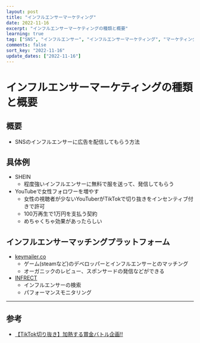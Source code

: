 ```yaml
---
layout: post
title: "インフルエンサーマーケティング"
date: 2022-11-16
excerpt: "インフルエンサーマーケティングの種類と概要"
learning: true
tag: ["SNS", "インフルエンサー", "インフルエンサーマーケティング", "マーケティング"]
comments: false
sort_key: "2022-11-16"
update_dates: ["2022-11-16"]
---
```


# インフルエンサーマーケティングの種類と概要

## 概要
 - SNSのインフルエンサーに広告を配信してもらう方法

## 具体例
 - SHEIN
   - 程度強いインフルエンサーに無料で服を送って、発信してもらう
 - YouTubeで女性フォロワーを増やす
   - 女性の視聴者が少ないYouTuberがTikTokで切り抜きをインセンティブ付きで許可
   - 100万再生で1万円を支払う契約
   - めちゃくちゃ効果があったらしい

## インフルエンサーマッチングプラットフォーム
 - [keymailer.co](https://keymailer.co/ja/agency/)
   - ゲーム(steamなど)のデベロッパーとインフルエンサーとのマッチング
   - オーガニックのレビュー、スポンサードの発信などができる
 - [INFRECT](https://infrect.com/#about)
   - インフルエンサーの検索
   - パフォーマンスモニタリング

---

## 参考
 - [【TikTok切り抜き】加熱する賞金バトル企画!!](https://www.youtube.com/watch?v=gXkIc-guaBg) 

